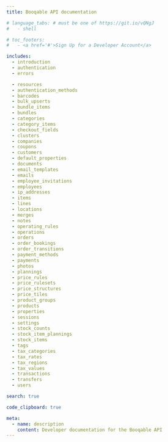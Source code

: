 ```yaml
---
title: Booqable API documentation

# language_tabs: # must be one of https://git.io/vQNgJ
#   - shell

# toc_footers:
#   - <a href='#'>Sign Up for a Developer Account</a>

includes:
  - introduction
  - authentication
  - errors

  - resources
  - authentication_methods
  - barcodes
  - bulk_upserts
  - bundle_items
  - bundles
  - categories
  - category_items
  - checkout_fields
  - clusters
  - companies
  - coupons
  - customers
  - default_properties
  - documents
  - email_templates
  - emails
  - employee_invitations
  - employees
  - ip_addresses
  - items
  - lines
  - locations
  - merges
  - notes
  - operating_rules
  - operations
  - orders
  - order_bookings
  - order_transitions
  - payment_methods
  - payments
  - photos
  - plannings
  - price_rules
  - price_rulesets
  - price_structures
  - price_tiles
  - product_groups
  - products
  - properties
  - sessions
  - settings
  - stock_counts
  - stock_item_plannings
  - stock_items
  - tags
  - tax_categories
  - tax_rates
  - tax_regions
  - tax_values
  - transactions
  - transfers
  - users

search: true

code_clipboard: true

meta:
  - name: description
    content: Developer documentation for the Booqable API
---
```

